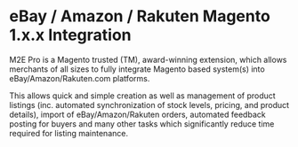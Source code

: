 # eBay / Amazon / Rakuten Magento 1.x.x Integration
 
 M2E Pro is a Magento trusted (TM), award-winning extension, which allows merchants of all sizes to fully integrate Magento based system(s) into eBay/Amazon/Rakuten.com platforms.

This allows quick and simple creation as well as management of product listings (inc. automated synchronization of stock levels, pricing, and product details), import of eBay/Amazon/Rakuten orders, automated feedback posting for buyers and many other tasks which significantly reduce time required for listing maintenance. 
